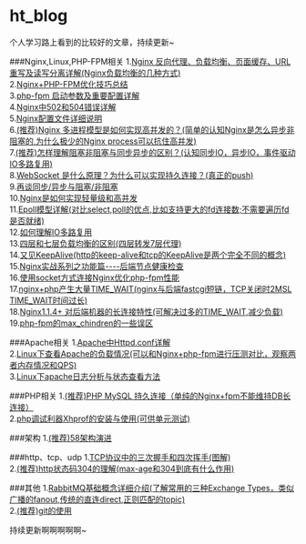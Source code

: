 # ht_blog

个人学习路上看到的比较好的文章，持续更新~


###Nginx,Linux,PHP-FPM相关
1.[Nginx 反向代理、负载均衡、页面缓存、URL重写及读写分离详解(Nginx负载均衡的几种方式)](http://blog.csdn.net/gaowenhui2008/article/details/46697895)<br/> 
2.[Nginx+PHP-FPM优化技巧总结](http://www.cnblogs.com/lost-1987/articles/3800139.html)<br/> 
3.[php-fpm 启动参数及重要配置详解](http://www.cnblogs.com/argb/p/3604340.html)<br/> 
4.[Nginx中502和504错误详解](http://blog.csdn.net/dc_726/article/details/11950189)<br/> 
5.[Nginx配置文件详细说明](http://www.cnblogs.com/xiaogangqq123/archive/2011/03/02/1969006.html)<br/> 
6.[(推荐)Nginx 多进程模型是如何实现高并发的？(简单的认知Nginx是怎么异步非阻塞的,为什么极少的Nginx process可以抗住高并发)](https://www.zhihu.com/question/22062795/answer/20197329) <br/>
7.[(推荐)怎样理解阻塞非阻塞与同步异步的区别？(认知同步IO，异步IO，事件驱动IO多路复用)](https://www.zhihu.com/question/19732473)<br/>
8.[WebSocket 是什么原理？为什么可以实现持久连接？(真正的push)](https://www.zhihu.com/question/20215561) <br/>
9.[再谈同步/异步与阻塞/非阻塞](http://www.codedump.info/?hmsr=toutiao.io&p=515&utm_medium=toutiao.io&utm_source=toutiao.io) <br/>
10.[Nginx是如何实现轻量级和高并发](http://www.open-open.com/lib/view/open1403399238309.html) <br/>
11.[Epoll模型详解(对比select,poll的优点,比如支持更大的fd连接数;不需要遍历fd是否就绪)](http://blog.163.com/huchengsz@126/blog/static/73483745201181824629285/)<br/>
12.[如何理解IO多路复用](https://www.zhihu.com/question/32163005)<br/>
13.[四层和七层负载均衡的区别(四层转发7层代理)](http://kb.cnblogs.com/page/188170/)<br/>
14.[又见KeepAlive(http的keep-alive和tcp的KeepAlive是两个完全不同的概念)](http://blog.sina.com.cn/s/blog_e59371cc0102ux5w.html)<br/>
15.[Nginx实战系列之功能篇----后端节点健康检查](http://www.tuicool.com/articles/vuiQry)<br/>
16.[使用socket方式连接Nginx优化php-fpm性能](https://blog.linuxeye.com/364.html)<br/>
17.[nginx+php产生大量TIME_WAIT(nginx与后端fastcgi短链，TCP关闭时2MSL TIME_WAIT时间过长)](http://leven.blog.51cto.com/1675811/382097)<br/>
18.[Nginx1.1.4+ 对后端机器的长连接特性(可解决过多的TIME_WAIT,减少负载)](http://zhangxugg-163-com.iteye.com/blog/1551269)<br/>
19.[php-fpm的max_chindren的一些误区](http://www.linuxidc.com/Linux/2014-12/110964.htm)<br/>

###Apache相关
1.[Apache中Httpd.conf详解](http://www.cnblogs.com/sunky/articles/1409267.html)<br/> 
2.[Linux下查看Apache的负载情况(可以和Nginx+php-fpm进行压测对比，观察两者内存情况和QPS)](http://blog.chinaunix.net/uid-24426415-id-77222.html) <br/> 
3.[Linux下apache日志分析与状态查看方法](http://www.jb51.net/article/33647.htm) <br/> 


###PHP相关
1.[(推荐)PHP MySQL 持久连接（单纯的Nginx+fpm不能维持DB长连接）](https://iyaozhen.com/php-mysql_pconnect-discuss.html)<br/>
2.[php调试利器Xhprof的安装与使用(可供单元测试)](http://www.cnblogs.com/chenpingzhao/p/4553384.html)<br/>


###架构
1.[(推荐)58架构演进](http://mp.weixin.qq.com/s?__biz=MjM5ODYxMDA5OQ==&mid=400276397&idx=1&sn=ea044079667b82f6cad58bcb743af7bc&scene=0&key=b410d3164f5f798e4f8ee3873b3b425179cedc21bffb3376813fb7a8557841b9fb8737de4b8fc5d3b37715e562a4ead8&ascene=1&uin=MjM4MzczODQ4MQ%3D%3D&devicetype=Windows+7&version=61050016&pass_ticket=QImOfe%2FF38xJ8xAJMzVdcFqeN3hkp7rQxrd81064YAEco50%2BVZuxGh5%2Bd7m4h1wH)<br/>


###http、tcp、udp
1.[TCP协议中的三次握手和四次挥手(图解)](http://blog.csdn.net/whuslei/article/details/6667471)<br/>
2.[(推荐)http状态码304的理解(max-age和304到底有什么作用)](http://my.oschina.net/u/2428791/blog/506220)  <br/> 

###其他
1.[RabbitMQ基础概念详细介绍(了解常用的三种Exchange Types，类似广播的fanout,传统的直连direct,正则匹配的topic)](http://blog.csdn.net/whycold/article/details/41119807)<br/>
2.[(推荐)git的使用](http://www.liaoxuefeng.com/wiki/0013739516305929606dd18361248578c67b8067c8c017b000)<br/>



持续更新啊啊啊啊啊~
